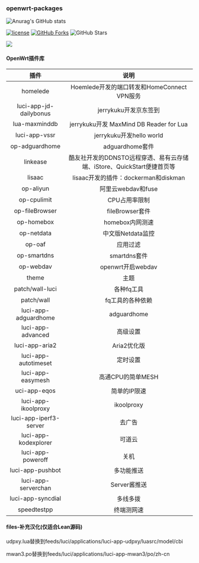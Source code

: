 ### openwrt-packages

 ![Anurag's GitHub stats](https://github-readme-stats.vercel.app/api?username=HiJwm&show_icons=true&theme=radical)
 
 [1]: https://img.shields.io/badge/license-MIT-brightgreen.svg
 [2]: /LICENSE

[![license][1]][2]
[![GitHub Forks](https://img.shields.io/github/forks/HiJwm/OP-Packages.svg?style=flat-square&label=Forks)](https://github.com/HiJwm/HiJwm/OP-Packages/)
![GitHub Stars](https://img.shields.io/github/stars/HiJwm/OP-Packages.svg?style=flat-square&label=Stars&logo=github)

<img src="https://v2.jinrishici.com/one.svg?font-size=24&spacing=2&color=Red">

#### OpenWrt插件库

| 插件 | 说明 |
| :----: | :----: |
| homelede | Hoemlede开发的端口转发和HomeConnect VPN服务 |
| luci-app-jd-dailybonus | jerrykuku开发京东签到 |
| lua-maxminddb | jerrykuku开发 MaxMind DB Reader for Lua |
| luci-app-vssr | jerrykuku开发hello world |
| op-adguardhome | adguardhome套件 |
| linkease | 酷友社开发的DDNSTO远程穿透、易有云存储端、iStore、QuickStart便捷首页等 |
| lisaac | lisaac开发的插件：dockerman和diskman |
| op-aliyun | 阿里云webdav和fuse |
| op-cpulimit | CPU占用率限制 |
| op-fileBrowser | fileBrowser套件 |
| op-homebox | homebox内网测速 |
| op-netdata | 中文版Netdata监控 |
| op-oaf | 应用过滤 |
| op-smartdns | smartdns套件 |
| op-webdav | openwrt开启webdav |
| theme | 主题 |
| patch/wall-luci | 各种fq工具 |
| patch/wall | fq工具的各种依赖 |
| luci-app-adguardhome | adguardhome |
| luci-app-advanced | 高级设置 |
| luci-app-aria2 | Aria2优化版 |
| luci-app-autotimeset | 定时设置 |
| luci-app-easymesh | 高通CPU的简单MESH |
| uci-app-eqos | 简单的IP限速 |
| luci-app-ikoolproxy | ikoolproxy |
| luci-app-iperf3-server | 去广告 |
| luci-app-kodexplorer | 可道云 |
| luci-app-poweroff | 关机 |
| luci-app-pushbot | 多功能推送 |
| luci-app-serverchan | Server酱推送 |
| luci-app-syncdial | 多线多拨 |
| speedtestpp | 终端测网速 |


#### files-补充汉化(仅适合Lean源码)

udpxy.lua替换到feeds/luci/applications/luci-app-udpxy/luasrc/model/cbi

mwan3.po替换到feeds/luci/applications/luci-app-mwan3/po/zh-cn

